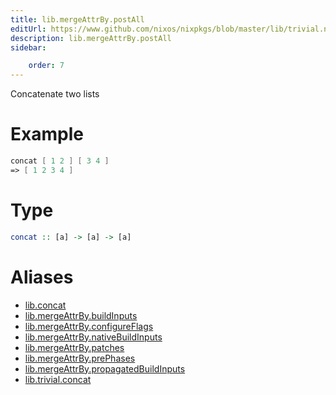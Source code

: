 ```yaml
---
title: lib.mergeAttrBy.postAll
editUrl: https://www.github.com/nixos/nixpkgs/blob/master/lib/trivial.nix#L111C12
description: lib.mergeAttrBy.postAll
sidebar:

    order: 7
---
```


Concatenate two lists

# Example

```nix
concat [ 1 2 ] [ 3 4 ]
=> [ 1 2 3 4 ]
```

# Type

```haskell
concat :: [a] -> [a] -> [a]
```


# Aliases

- [lib.concat](reference/lib/lib-concat)
- [lib.mergeAttrBy.buildInputs](reference/lib/mergeAttrBy/lib-mergeAttrBy-buildInputs)
- [lib.mergeAttrBy.configureFlags](reference/lib/mergeAttrBy/lib-mergeAttrBy-configureFlags)
- [lib.mergeAttrBy.nativeBuildInputs](reference/lib/mergeAttrBy/lib-mergeAttrBy-nativeBuildInputs)
- [lib.mergeAttrBy.patches](reference/lib/mergeAttrBy/lib-mergeAttrBy-patches)
- [lib.mergeAttrBy.prePhases](reference/lib/mergeAttrBy/lib-mergeAttrBy-prePhases)
- [lib.mergeAttrBy.propagatedBuildInputs](reference/lib/mergeAttrBy/lib-mergeAttrBy-propagatedBuildInputs)
- [lib.trivial.concat](reference/lib/trivial/lib-trivial-concat)


